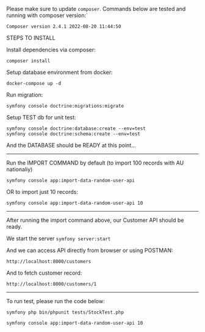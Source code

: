 Please make sure to update `composer`. 
Commands below are tested and running with composer version:`

    Composer version 2.4.1 2022-08-20 11:44:50

STEPS TO INSTALL

Install dependencies via composer:

    composer install

Setup database environment from docker:

    docker-compose up -d

Run migration:

    symfony console doctrine:migrations:migrate

Setup TEST db for unit test:

    symfony console doctrine:database:create --env=test
    symfony console doctrine:schema:create --env=test

And the DATABASE should be READY at this point...

***
Run the IMPORT COMMAND by default (to import 100 records with AU nationaliy)

    symfony console app:import-data-random-user-api

OR to import just 10 records:

    symfony console app:import-data-random-user-api 10    
***

After running the import command above, our Customer API should be ready.

We start the server `symfony server:start`

And we can access API directly from browser or using POSTMAN:

    http://localhost:8000/customers

And to fetch customer record:

    http://localhost:8000/customers/1
***
To run test, please run the code below:

    symfony php bin/phpunit tests/StockTest.php

    symfony console app:import-data-random-user-api 10
    